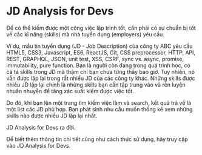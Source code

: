# JD Analysis for Devs

Để có thể kiếm được một công việc lập trình tốt, cần phải có sự chuẩn bị tốt về các kĩ năng (skills) mà nhà tuyển dụng (employers) yêu cầu. 

Ví dụ, mẩu tin tuyển dụng (JD - Job Description) của công ty ABC yêu cầu HTML5, CSS3, Javascript, ES6, ReactJS, Git, CSS preprocessor, HTTP, API, REST, GRAPHQL, JSON, unit test, XSS, CSRF, sync vs. async, promise, immutability, pure function. Bạn là người còn đang trong quá trình học, có cả tá skills trong JD mà thậm chí bạn chưa từng thấy bao giờ. Tuy nhiên, nó vẫn được lặp lại trong rất nhiều JD của các công ty khác. Những skills được nhiều JD lặp lại chính là những skills bạn cần tập trung vào và rèn luyện nhuần nhuyễn để tăng xác suất kiếm được việc tốt.

Do đó, khi bạn lên một trang tìm kiếm việc làm và search, kết quả trả về là một list các JD phù hợp. Bạn phát sinh nhu cầu muốn thống kê xem những skills nào được nhiều JD lặp lại nhất.

JD Analysis for Devs ra đời.

Để biết thêm thông tin chi tiết cũng như cách thức sử dụng, hãy truy cập vào JD Analysis for Devs.